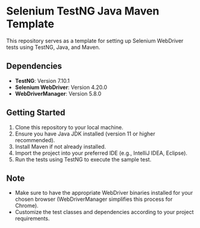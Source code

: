 #  Selenium TestNG Java Maven Template

This repository serves as a template for setting up Selenium WebDriver tests using TestNG, Java, and Maven.

## Dependencies

-   **TestNG**: Version 7.10.1
-   **Selenium WebDriver**: Version 4.20.0
-   **WebDriverManager**: Version 5.8.0

## Getting Started

1.  Clone this repository to your local machine.
2.  Ensure you have Java JDK installed (version 11 or higher recommended).
3.  Install Maven if not already installed.
4.  Import the project into your preferred IDE (e.g., IntelliJ IDEA, Eclipse).
5.  Run the tests using TestNG to execute the sample test.

## Note

-   Make sure to have the appropriate WebDriver binaries installed for your chosen browser (WebDriverManager simplifies this process for Chrome).
-   Customize the test classes and dependencies according to your project requirements.
